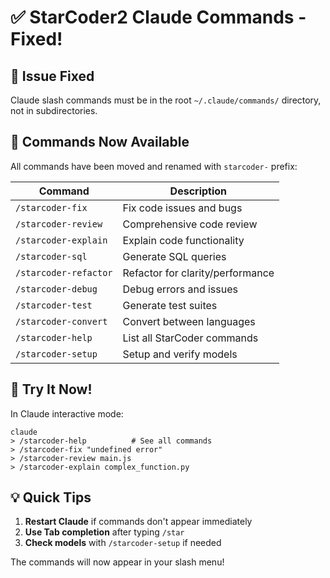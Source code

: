 # ✅ StarCoder2 Claude Commands - Fixed!

## 🔧 Issue Fixed
Claude slash commands must be in the root `~/.claude/commands/` directory, not in subdirectories.

## 📍 Commands Now Available

All commands have been moved and renamed with `starcoder-` prefix:

| Command | Description |
|---------|-------------|
| `/starcoder-fix` | Fix code issues and bugs |
| `/starcoder-review` | Comprehensive code review |
| `/starcoder-explain` | Explain code functionality |
| `/starcoder-sql` | Generate SQL queries |
| `/starcoder-refactor` | Refactor for clarity/performance |
| `/starcoder-debug` | Debug errors and issues |
| `/starcoder-test` | Generate test suites |
| `/starcoder-convert` | Convert between languages |
| `/starcoder-help` | List all StarCoder commands |
| `/starcoder-setup` | Setup and verify models |

## 🚀 Try It Now!

In Claude interactive mode:
```
claude
> /starcoder-help          # See all commands
> /starcoder-fix "undefined error"
> /starcoder-review main.js
> /starcoder-explain complex_function.py
```

## 💡 Quick Tips

1. **Restart Claude** if commands don't appear immediately
2. **Use Tab completion** after typing `/star`
3. **Check models** with `/starcoder-setup` if needed

The commands will now appear in your slash menu!